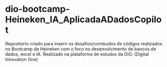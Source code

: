 # dio-bootcamp-Heineken_IA_AplicadaADadosCopilot
Repositório criado para inserir os desafios/conteudos de códigos realizados no Bootcamp da Heineken com o foco no desenvolvimento de bancos de dados, excel e IA. Realizado na plataforma de estudos da DIO. (Digital Innovation One)
